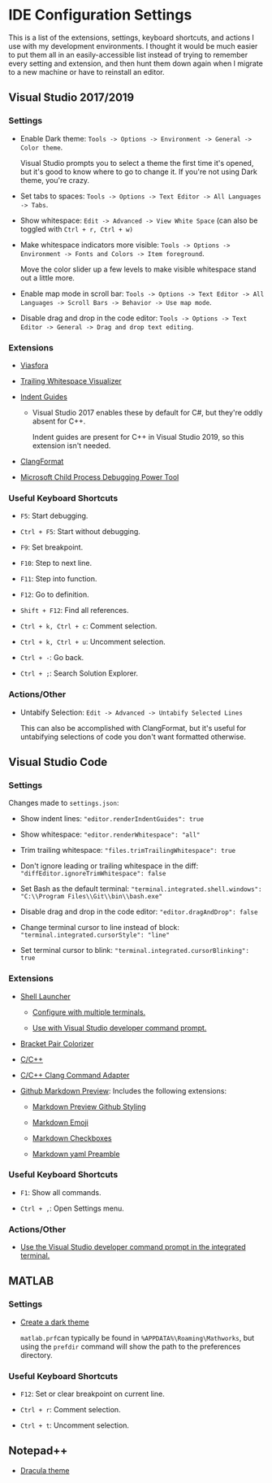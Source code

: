 # IDE Configuration Settings

This is a list of the extensions, settings, keyboard shortcuts, and actions I use with my development environments. I thought it would be much easier to put them all in an easily-accessible list instead of trying to remember every setting and extension, and then hunt them down again when I migrate to a new machine or have to reinstall an editor.

## Visual Studio 2017/2019

### Settings

* Enable Dark theme: `Tools -> Options -> Environment -> General -> Color theme`.

    Visual Studio prompts you to select a theme the first time it's opened, but it's good to know where to go to change it. If you're not using Dark theme, you're crazy.

* Set tabs to spaces: `Tools -> Options -> Text Editor -> All Languages -> Tabs`.

* Show whitespace: `Edit -> Advanced -> View White Space` (can also be toggled with `Ctrl + r, Ctrl + w)`

* Make whitespace indicators more visible: `Tools -> Options -> Environment -> Fonts and Colors -> Item foreground`.

    Move the color slider up a few levels to make visible whitespace stand out a little more.

* Enable map mode in scroll bar: `Tools -> Options -> Text Editor -> All Languages -> Scroll Bars -> Behavior -> Use map mode`.

* Disable drag and drop in the code editor: `Tools -> Options -> Text Editor -> General -> Drag and drop text editing`.

### Extensions

* [Viasfora](https://marketplace.visualstudio.com/items?itemName=TomasRestrepo.Viasfora)

* [Trailing Whitespace Visualizer](https://marketplace.visualstudio.com/items?itemName=MadsKristensen.TrailingWhitespaceVisualizer)

* [Indent Guides](https://marketplace.visualstudio.com/items?itemName=SteveDowerMSFT.IndentGuides)

    * Visual Studio 2017 enables these by default for C#, but they're oddly absent for C++.

         Indent guides are present for C++ in Visual Studio 2019, so this extension isn't needed.

* [ClangFormat](https://marketplace.visualstudio.com/items?itemName=LLVMExtensions.ClangFormat)

* [Microsoft Child Process Debugging Power Tool](https://marketplace.visualstudio.com/items?itemName=vsdbgplat.MicrosoftChildProcessDebuggingPowerTool)

### Useful Keyboard Shortcuts

* `F5`: Start debugging.

* `Ctrl + F5`: Start without debugging.

* `F9`: Set breakpoint.

* `F10`: Step to next line.

* `F11`: Step into function.

* `F12`: Go to definition.

* `Shift + F12`: Find all references.

* `Ctrl + k, Ctrl + c`: Comment selection.

* `Ctrl + k, Ctrl + u`: Uncomment selection.

* `Ctrl + -`: Go back.

* `Ctrl + ;`: Search Solution Explorer.

### Actions/Other

* Untabify Selection: `Edit -> Advanced -> Untabify Selected Lines`

    This can also be accomplished with ClangFormat, but it's useful for untabifying selections of code you don't want formatted otherwise.

## Visual Studio Code

### Settings

Changes made to `settings.json`:

* Show indent lines: `"editor.renderIndentGuides": true`

* Show whitespace: `"editor.renderWhitespace": "all"`

* Trim trailing whitespace: `"files.trimTrailingWhitespace": true`

* Don't ignore leading or trailing whitespace in the diff: `"diffEditor.ignoreTrimWhitespace": false`

* Set Bash as the default terminal: `"terminal.integrated.shell.windows": "C:\\Program Files\\Git\\bin\\bash.exe"`

* Disable drag and drop in the code editor: `"editor.dragAndDrop": false`

* Change terminal cursor to line instead of block: `"terminal.integrated.cursorStyle": "line"`

* Set terminal cursor to blink: `"terminal.integrated.cursorBlinking": true`

### Extensions

* [Shell Launcher](https://marketplace.visualstudio.com/items?itemName=Tyriar.shell-launcher)

    * [Configure with multiple terminals.](https://techcommunity.microsoft.com/t5/ITOps-Talk-Blog/Configure-Visual-Studio-Code-to-run-PowerShell-for-Windows-and/ba-p/283258)

    * [Use with Visual Studio developer command prompt.](https://medium.com/@devarintinagasaiabhinay/developer-cmd-prompt-with-shell-launcher-extension-in-vscode-96407a27a055)


* [Bracket Pair Colorizer](https://marketplace.visualstudio.com/items?itemName=CoenraadS.bracket-pair-colorizer)

* [C/C++](https://marketplace.visualstudio.com/items?itemName=ms-vscode.cpptools)

* [C/C++ Clang Command Adapter](https://marketplace.visualstudio.com/items?itemName=mitaki28.vscode-clang)

* [Github Markdown Preview](https://marketplace.visualstudio.com/items?itemName=bierner.github-markdown-preview): Includes the following extensions:

    * [Markdown Preview Github Styling](https://marketplace.visualstudio.com/items?itemName=bierner.markdown-preview-github-styles)

    * [Markdown Emoji](https://marketplace.visualstudio.com/items?itemName=bierner.markdown-emoji)

    * [Markdown Checkboxes](https://marketplace.visualstudio.com/items?itemName=bierner.markdown-checkbox)

    * [Markdown yaml Preamble](https://marketplace.visualstudio.com/items?itemName=bierner.markdown-yaml-preamble)

### Useful Keyboard Shortcuts

* `F1`: Show all commands.

* `Ctrl + ,`: Open Settings menu.

### Actions/Other

* [Use the Visual Studio developer command prompt in the integrated terminal.](http://www.cazzulino.com/code-developer-command-prompt.html)


## MATLAB

### Settings

* [Create a dark theme](https://www.reddit.com/r/matlab/comments/1wb7lw/matlab_dark_theme_easy_way_to_bulkchange_colors/)

     `matlab.prf`can typically be found in `%APPDATA%\Roaming\Mathworks`, but using the `prefdir` command will show the path to the preferences directory.

### Useful Keyboard Shortcuts

* `F12`: Set or clear breakpoint on current line.

* `Ctrl + r`: Comment selection.

* `Ctrl + t`: Uncomment selection.

## Notepad++

* [Dracula theme](https://draculatheme.com/notepad-plus-plus/)